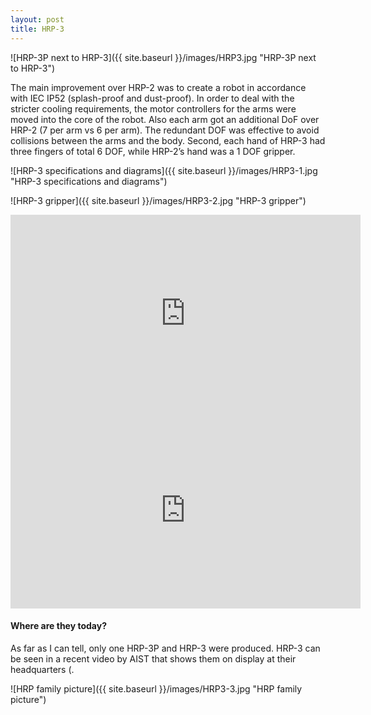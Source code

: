 ```yaml
---
layout: post
title: HRP-3
---
```


![HRP-3P next to HRP-3]({{ site.baseurl }}/images/HRP3.jpg "HRP-3P next to HRP-3")

The main improvement over HRP-2 was to create a robot in accordance with IEC IP52 (splash-proof and dust-proof). In order to deal with the stricter cooling requirements, the motor controllers for the arms were moved into the core of the robot. Also each arm got an additional DoF over HRP-2 (7 per arm vs 6 per arm). The redundant DOF was effective to avoid collisions between the arms and the body. Second, each hand of HRP-3 had three fingers of total 6 DOF, while HRP-2’s hand was a 1 DOF gripper.

![HRP-3 specifications and diagrams]({{ site.baseurl }}/images/HRP3-1.jpg "HRP-3 specifications and diagrams")

![HRP-3 gripper]({{ site.baseurl }}/images/HRP3-2.jpg "HRP-3 gripper")

<iframe width="560" height="315" src="https://www.youtube.com/embed/ZyJr0ecPcwY" title="YouTube video player" frameborder="0" allow="accelerometer; autoplay; clipboard-write; encrypted-media; gyroscope; picture-in-picture" allowfullscreen></iframe>

<iframe width="560" height="315" src="https://www.youtube.com/embed/Y0Rj8KyULvc" title="YouTube video player" frameborder="0" allow="accelerometer; autoplay; clipboard-write; encrypted-media; gyroscope; picture-in-picture" allowfullscreen></iframe>

#### Where are they today?

As far as I can tell, only one HRP-3P and HRP-3 were produced. HRP-3 can be seen in a recent video by AIST that shows them on display at their headquarters (.

![HRP family picture]({{ site.baseurl }}/images/HRP3-3.jpg "HRP family picture")
